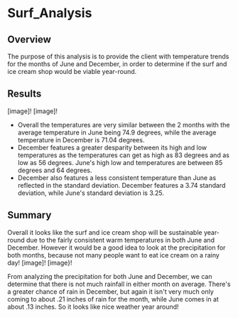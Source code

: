 # Surf_Analysis

## Overview
The purpose of this analysis is to provide the client with temperature trends for the months of June and December, in order to determine if the surf and ice cream shop would be viable year-round.

## Results
[image]! 
[image]!

- Overall the temperatures are very similar between the 2 months with the average temperature in June being 74.9 degrees, while the average temperature in December is 71.04 degrees.
- December features a greater desparity between its high and low temperatures as the temperatures can get as high as 83 degrees and as low as 56 degrees. June's high low and temperatures are between 85 degrees and 64 degrees.
- December also features a less consistent temperature than June as reflected in the standard deviation. December features a 3.74 standard deviation, while June's standard deviation is 3.25.

## Summary
Overall it looks like the surf and ice cream shop will be sustainable year-round due to the fairly consistent warm temperatures in both June and December. However it would be a good idea to look at the precipitation for both months, because not many people want to eat ice cream on a rainy day!
[image]!
[image}!

From analyzing the precipitation for both June and December, we can determine that there is not much rainfall in either month on average. There's a greater chance of rain in December, but again it isn't very much only coming to about .21 inches of rain for the month, while June comes in at about .13 inches. So it looks like nice weather year around!
